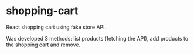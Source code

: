 # shopping-cart
React shopping cart using fake store API.

Was developed 3 methods: list products (fetching the API), add products to the shopping cart and remove.
